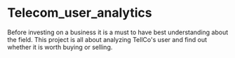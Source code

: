 # Telecom_user_analytics
Before investing on a business it is a must to have best understanding about the field. This project is all about analyzing TellCo's user and find out whether it is worth buying or selling.
